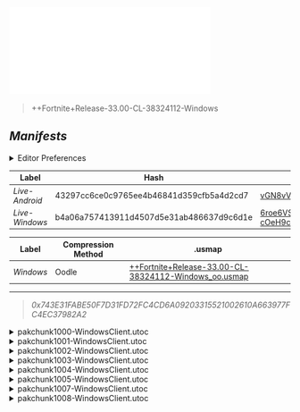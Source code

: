 <a href="#manifests">
  <img style="pointer-events: none" src="https://raw.githubusercontent.com/Tectors/fn-archive/master/.github/source/dependents/gen.33.00.svg" width="360" height="155"\>
</a>

 >  
  
  > ++Fortnite+Release-33.00-CL-38324112-Windows

## *Manifests*
<details>
  <summary>Editor Preferences</summary>

 > 
    ((Value="0xF1B0C1127843D9E67D87C8FC13F75F2746521FC0D50740E6FAB65D54C622BE51",Guid="06381A8251E28744D95CD28E6C038AFB"),(Value="0xC9BD00E93B9D7B3DE48BA868CAA4F891442723F019E5244135E54EC6C92F16D3",Guid="0F1A245C2EF5E1635F88A4612C7118CB"),(Value="0xD4E0770E6D14412BA6138AAB370E65A535A0C756E312A385137FACDD7A3856EE",Guid="2D7CC66E132AF5D216B481F2D0B56EB7"),(Value="0xA0E00A8D2FE6AC653A0E4FDCF9788872CFB182FAB223CCE6B7EA674795663E65",Guid="35182C05BA21A7373CD33B20303E6944"),(Value="0x76DA28071CA96D8A72774302C564209C3A16F114839C07DD61135093975A0A4F",Guid="647BB55310F2041CF6D0EAB8DE19C90A"),(Value="0x58DB401A134BEC96B9B8244CB9240EEF84D5EEF33091B48C49E5F213F0A63B2C",Guid="6F6C4D2FDC4CE08C906A1D23BE9271F3"),(Value="0x51FE328B797C2850A501DA7979DD5FAE0668DC76E95D7AF0888B889B58F86A50",Guid="A7F859B562B3AB262A2876C962C79A78"),(Value="0x537295D45E7E52427CAA2FCB0155922C3E2DB285517B3C59A2764F454FA8240F",Guid="C98E633AA0E95A61566731B2BC1572E5"))
</details>

| Label | Hash | Route |
| - | - | - |
| *Live-Android* | 43297cc6ce0c9765ee4b46841d359cfb5a4d2cd7 | [vGN8vVEPL8yOplxZKkGgnTeh5trfhw](https://github.com/Tectors/fn-archive/blob/master/manifests/vGN8vVEPL8yOplxZKkGgnTeh5trfhw.manifest) |
| *Live-Windows* | b4a06a757413911d4507d5e31ab486637d9c6d1e | [6roe6VSg-cOeH9c2NUe5bKkAWsIjhg](https://github.com/Tectors/fn-archive/blob/master/manifests/6roe6VSg-cOeH9c2NUe5bKkAWsIjhg.manifest) |


| Label | Compression Method | .usmap |
| - | - | - |
| *Windows* | Oodle | [++Fortnite+Release-33.00-CL-38324112-Windows_oo.usmap](https://github.com/Tectors/fn-archive/blob/master/manifests/mappings/++Fortnite+Release-33.00-CL-38324112-Windows_oo.usmap) |

---

> *0x743E31FABE50F7D31FD72FC4CD6A09203315521002610A663977FC4EC37982A2*

<details>
  <summary>pakchunk1000-WindowsClient.utoc</summary>

 > 
    0xF1B0C1127843D9E67D87C8FC13F75F2746521FC0D50740E6FAB65D54C622BE51
    KEYCHAIN: 06381A8251E28744D95CD28E6C038AFB:8bDBEnhD2eZ9h8j8E/dfJ0ZSH8DVB0Dm+rZdVMYivlE=

  </details>

<details>
  <summary>pakchunk1001-WindowsClient.utoc</summary>

 > 
    0xC9BD00E93B9D7B3DE48BA868CAA4F891442723F019E5244135E54EC6C92F16D3
    KEYCHAIN: 0F1A245C2EF5E1635F88A4612C7118CB:yb0A6Tudez3ki6hoyqT4kUQnI/AZ5SRBNeVOxskvFtM=

  </details>

<details>
  <summary>pakchunk1002-WindowsClient.utoc</summary>

 > 
    0xD4E0770E6D14412BA6138AAB370E65A535A0C756E312A385137FACDD7A3856EE
    KEYCHAIN: 2D7CC66E132AF5D216B481F2D0B56EB7:1OB3Dm0UQSumE4qrNw5lpTWgx1bjEqOFE3+s3Xo4Vu4=

  </details>

<details>
  <summary>pakchunk1003-WindowsClient.utoc</summary>

 > 
    0xA0E00A8D2FE6AC653A0E4FDCF9788872CFB182FAB223CCE6B7EA674795663E65
    KEYCHAIN: 35182C05BA21A7373CD33B20303E6944:oOAKjS/mrGU6Dk/c+XiIcs+xgvqyI8zmt+pnR5VmPmU=

  </details>

<details>
  <summary>pakchunk1004-WindowsClient.utoc</summary>

 > 
    0x76DA28071CA96D8A72774302C564209C3A16F114839C07DD61135093975A0A4F
    KEYCHAIN: 647BB55310F2041CF6D0EAB8DE19C90A:dtooBxypbYpyd0MCxWQgnDoW8RSDnAfdYRNQk5daCk8=

  </details>

<details>
  <summary>pakchunk1005-WindowsClient.utoc</summary>

 > 
    0x58DB401A134BEC96B9B8244CB9240EEF84D5EEF33091B48C49E5F213F0A63B2C
    KEYCHAIN: 6F6C4D2FDC4CE08C906A1D23BE9271F3:WNtAGhNL7Ja5uCRMuSQO74TV7vMwkbSMSeXyE/CmOyw=

  </details>

<details>
  <summary>pakchunk1007-WindowsClient.utoc</summary>

 > 
    0x51FE328B797C2850A501DA7979DD5FAE0668DC76E95D7AF0888B889B58F86A50
    KEYCHAIN: A7F859B562B3AB262A2876C962C79A78:Uf4yi3l8KFClAdp5ed1frgZo3HbpXXrwiIuIm1j4alA=

  </details>

<details>
  <summary>pakchunk1008-WindowsClient.utoc</summary>

 > 
    0x537295D45E7E52427CAA2FCB0155922C3E2DB285517B3C59A2764F454FA8240F
    KEYCHAIN: C98E633AA0E95A61566731B2BC1572E5:U3KV1F5+UkJ8qi/LAVWSLD4tsoVRezxZonZPRU+oJA8=

  </details>

